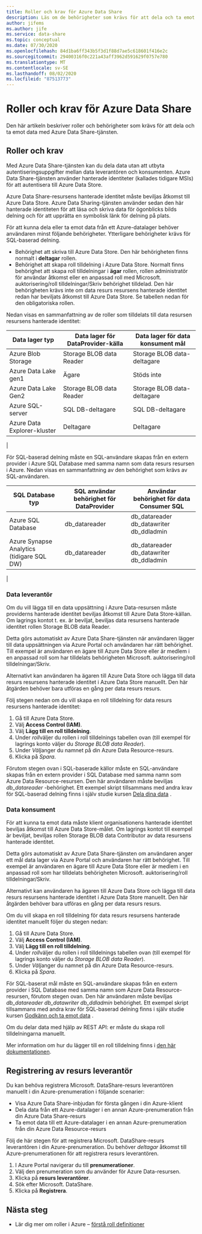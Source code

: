 ```yaml
---
title: Roller och krav för Azure Data Share
description: Läs om de behörigheter som krävs för att dela och ta emot data med Azure Data Share.
author: jifems
ms.author: jife
ms.service: data-share
ms.topic: conceptual
ms.date: 07/30/2020
ms.openlocfilehash: 84d1ba6ff343b5f3d1f88d7ae5c618601f416e2c
ms.sourcegitcommit: 29400316f0c221a43aff3962d591629f0757e780
ms.translationtype: MT
ms.contentlocale: sv-SE
ms.lasthandoff: 08/02/2020
ms.locfileid: "87513773"
---
```

# <a name="roles-and-requirements-for-azure-data-share"></a>Roller och krav för Azure Data Share 

Den här artikeln beskriver roller och behörigheter som krävs för att dela och ta emot data med Azure Data Share-tjänsten. 

## <a name="roles-and-requirements"></a>Roller och krav

Med Azure Data Share-tjänsten kan du dela data utan att utbyta autentiseringsuppgifter mellan data leverantören och konsumenten. Azure Data Share-tjänsten använder hanterade identiteter (kallades tidigare MSIs) för att autentisera till Azure Data Store. 

Azure Data Share-resursens hanterade identitet måste beviljas åtkomst till Azure Data Store. Azure Data Sharing-tjänsten använder sedan den här hanterade identiteten för att läsa och skriva data för ögonblicks bilds delning och för att upprätta en symbolisk länk för delning på plats. 

För att kunna dela eller ta emot data från ett Azure-datalager behöver användaren minst följande behörigheter. Ytterligare behörigheter krävs för SQL-baserad delning.

* Behörighet att skriva till Azure Data Store. Den här behörigheten finns normalt i **deltagar** rollen.
* Behörighet att skapa roll tilldelning i Azure Data Store. Normalt finns behörighet att skapa roll tilldelningar i **ägar** rollen, rollen administratör för användar åtkomst eller en anpassad roll med Microsoft. auktorisering/roll tilldelningar/Skriv behörighet tilldelad. Den här behörigheten krävs inte om data resurs resursens hanterade identitet redan har beviljats åtkomst till Azure Data Store. Se tabellen nedan för den obligatoriska rollen.

Nedan visas en sammanfattning av de roller som tilldelats till data resursen resursens hanterade identitet:

|**Data lager typ**|**Data lager för DataProvider-källa**|**Data lager för data konsument mål**|
|---|---|---|
|Azure Blob Storage| Storage BLOB data Reader | Storage BLOB data-deltagare
|Azure Data Lake gen1 | Ägare | Stöds inte
|Azure Data Lake Gen2 | Storage BLOB data Reader | Storage BLOB data-deltagare
|Azure SQL-server | SQL DB-deltagare | SQL DB-deltagare
|Azure Data Explorer-kluster | Deltagare | Deltagare
|

För SQL-baserad delning måste en SQL-användare skapas från en extern provider i Azure SQL Database med samma namn som data resurs resursen i Azure. Nedan visas en sammanfattning av den behörighet som krävs av SQL-användaren.

|**SQL Database typ**|**SQL användar behörighet för DataProvider**|**Användar behörighet för data Consumer SQL**|
|---|---|---|
|Azure SQL Database | db_datareader | db_datareader db_datawriter db_ddladmin
|Azure Synapse Analytics (tidigare SQL DW) | db_datareader | db_datareader db_datawriter db_ddladmin
|

### <a name="data-provider"></a>Data leverantör

Om du vill lägga till en data uppsättning i Azure Data-resursen måste providerns hanterade identitet beviljas åtkomst till Azure Data Store-källan. Om lagrings kontot t. ex. är beviljat, beviljas data resursens hanterade identitet rollen Storage BLOB data Reader. 

Detta görs automatiskt av Azure Data Share-tjänsten när användaren lägger till data uppsättningen via Azure Portal och användaren har rätt behörighet. Till exempel är användaren en ägare till Azure Data Store eller är medlem i en anpassad roll som har tilldelats behörigheten Microsoft. auktorisering/roll tilldelningar/Skriv. 

Alternativt kan användaren ha ägaren till Azure Data Store och lägga till data resurs resursens hanterade identitet i Azure Data Store manuellt. Den här åtgärden behöver bara utföras en gång per data resurs resurs.

Följ stegen nedan om du vill skapa en roll tilldelning för data resurs resursens hanterade identitet:

1. Gå till Azure Data Store.
1. Välj **Access Control (IAM)**.
1. Välj **Lägg till en roll tilldelning**.
1. Under *roll*väljer du rollen i roll tilldelnings tabellen ovan (till exempel för lagrings konto väljer du *Storage BLOB data Reader*).
1. Under *Välj*anger du namnet på din Azure Data Resource-resurs.
1. Klicka på *Spara*.

Förutom stegen ovan i SQL-baserade källor måste en SQL-användare skapas från en extern provider i SQL Database med samma namn som Azure Data Resource-resursen. Den här användaren måste beviljas *db_datareader* -behörighet. Ett exempel skript tillsammans med andra krav för SQL-baserad delning finns i själv studie kursen [Dela dina data](share-your-data.md) . 

### <a name="data-consumer"></a>Data konsument
För att kunna ta emot data måste klient organisationens hanterade identitet beviljas åtkomst till Azure Data Store-målet. Om lagrings kontot till exempel är beviljat, beviljas rollen Storage BLOB data Contributor av data resursens hanterade identitet. 

Detta görs automatiskt av Azure Data Share-tjänsten om användaren anger ett mål data lager via Azure Portal och användaren har rätt behörighet. Till exempel är användaren en ägare till Azure Data Store eller är medlem i en anpassad roll som har tilldelats behörigheten Microsoft. auktorisering/roll tilldelningar/Skriv. 

Alternativt kan användaren ha ägaren till Azure Data Store och lägga till data resurs resursens hanterade identitet i Azure Data Store manuellt. Den här åtgärden behöver bara utföras en gång per data resurs resurs.

Om du vill skapa en roll tilldelning för data resurs resursens hanterade identitet manuellt följer du stegen nedan:

1. Gå till Azure Data Store.
1. Välj **Access Control (IAM)**.
1. Välj **Lägg till en roll tilldelning**.
1. Under *roll*väljer du rollen i roll tilldelnings tabellen ovan (till exempel för lagrings konto väljer du *Storage BLOB data Reader*).
1. Under *Välj*anger du namnet på din Azure Data Resource-resurs.
1. Klicka på *Spara*.

För SQL-baserat mål måste en SQL-användare skapas från en extern provider i SQL Database med samma namn som Azure Data Resource-resursen, förutom stegen ovan. Den här användaren måste beviljas *db_datareader db_datawriter db_ddladmin* behörighet. Ett exempel skript tillsammans med andra krav för SQL-baserad delning finns i själv studie kursen [Godkänn och ta emot data](subscribe-to-data-share.md) . 

Om du delar data med hjälp av REST API: er måste du skapa roll tilldelningarna manuellt. 

Mer information om hur du lägger till en roll tilldelning finns i [den här dokumentationen](https://docs.microsoft.com/azure/role-based-access-control/role-assignments-portal#add-a-role-assignment). 

## <a name="resource-provider-registration"></a>Registrering av resurs leverantör 

Du kan behöva registrera Microsoft. DataShare-resurs leverantören manuellt i din Azure-prenumeration i följande scenarier: 

* Visa Azure Data Share-inbjudan för första gången i din Azure-klient
* Dela data från ett Azure-datalager i en annan Azure-prenumeration från din Azure Data Share-resurs
* Ta emot data till ett Azure-datalager i en annan Azure-prenumeration från din Azure Data Resource-resurs

Följ de här stegen för att registrera Microsoft. DataShare-resurs leverantören i din Azure-prenumeration. Du behöver *deltagar* åtkomst till Azure-prenumerationen för att registrera resurs leverantören.

1. I Azure Portal navigerar du till **prenumerationer**.
1. Välj den prenumeration som du använder för Azure Data-resursen.
1. Klicka på **resurs leverantörer**.
1. Sök efter Microsoft. DataShare.
1. Klicka på **Registrera**.

## <a name="next-steps"></a>Nästa steg

- Lär dig mer om roller i Azure – [förstå roll definitioner](../role-based-access-control/role-definitions.md)
